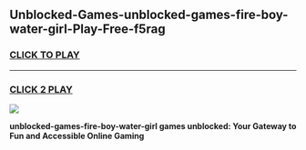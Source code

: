 
## Unblocked-Games-unblocked-games-fire-boy-water-girl-Play-Free-f5rag
<h3>
<a href="https://premium76.site?title=unblocked-games-fire-boy-water-girl&ref=21A">CLICK TO PLAY</a></h3>
<hr>

<h3>
<a href="https://premium76.site?title=unblocked-games-fire-boy-water-girl&ref=21A">CLICK 2 PLAY</a>
  
</h3>

<a href="https://premium76.site?title=unblocked-games-fire-boy-water-girl&ref=21A"><img src="https://clearcache.store/games.png"></a>


**unblocked-games-fire-boy-water-girl games unblocked: Your Gateway to Fun and Accessible Online Gaming**
